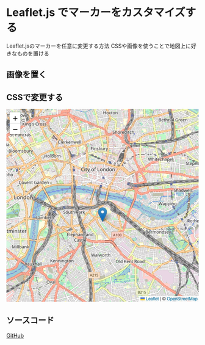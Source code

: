 # Leaflet.js でマーカーをカスタマイズする
Leaflet.jsのマーカーを任意に変更する方法
CSSや画像を使うことで地図上に好きなものを置ける

## 画像を置く


## CSSで変更する


![map](img/leaflet_marker.png)<br/>

## ソースコード

[GitHub](https://github.com/pixcelo/Leaflet/blob/main/002/index.html)
